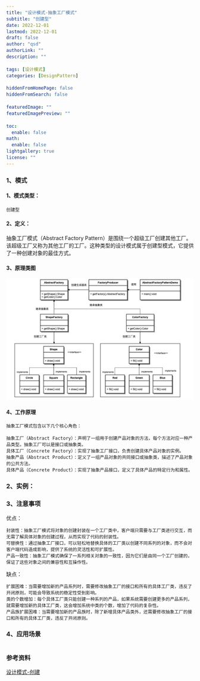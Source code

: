 ```yaml
---
title: "设计模式-抽象工厂模式"
subtitle: "创建型"
date: 2022-12-01 
lastmod: 2022-12-01 
draft: false
author: "qsd"
authorLink: ""
description: ""

tags: [设计模式]
categories: [DesignPattern]

hiddenFromHomePage: false
hiddenFromSearch: false

featuredImage: ""
featuredImagePreview: ""

toc:
  enable: false
math:
  enable: false
lightgallery: true
license: ""
---
```


### 1、模式
#### 1、模式类型：
    创建型
#### 2、定义：
抽象工厂模式（Abstract Factory Pattern）是围绕一个超级工厂创建其他工厂。该超级工厂又称为其他工厂的工厂。这种类型的设计模式属于创建型模式，它提供了一种创建对象的最佳方式。
#### 3、原理类图
<img src="img/dp-create-abstractFactory.jpeg">

#### 4、工作原理
```
抽象工厂模式包含以下几个核心角色：

抽象工厂（Abstract Factory）：声明了一组用于创建产品对象的方法，每个方法对应一种产品类型。抽象工厂可以是接口或抽象类。
具体工厂（Concrete Factory）：实现了抽象工厂接口，负责创建具体产品对象的实例。
抽象产品（Abstract Product）：定义了一组产品对象的共同接口或抽象类，描述了产品对象的公共方法。
具体产品（Concrete Product）：实现了抽象产品接口，定义了具体产品的特定行为和属性。
```

### 2、实例：

### 3、注意事项

优点：
```
封装性：抽象工厂模式将对象的创建封装在一个工厂类中，客户端只需要与工厂类进行交互，而无需了解具体对象的创建过程，从而实现了代码的封装性。
可替换性：通过抽象工厂接口，可以轻松地替换具体的工厂类以创建不同系列的对象，而不会对客户端代码造成影响，提供了系统的灵活性和可扩展性。
产品一致性：抽象工厂模式确保了一系列相关对象的一致性，因为它们是由同一个工厂创建的，保证了这些对象之间的兼容性和互操作性。
```
缺点：
```
扩展困难：当需要增加新的产品系列时，需要修改抽象工厂的接口和所有的具体工厂类，违反了开闭原则，可能会导致系统的稳定性受到影响。
类的个数增加：每个具体工厂类只能创建一种系列的产品，如果系统需要创建更多的产品系列，就需要增加新的具体工厂类，这会增加系统中类的个数，增加了代码的复杂性。
产品族扩展困难：当需要增加新的产品族时，除了新增具体产品类外，还需要修改抽象工厂的接口和所有的具体工厂类，违反了开闭原则。
```
### 4、应用场景
```

```






   




### 参考资料
 [设计模式-创建](https://www.runoob.com/design-pattern/abstract-factory-pattern.html)</BR>

 <!--more-->